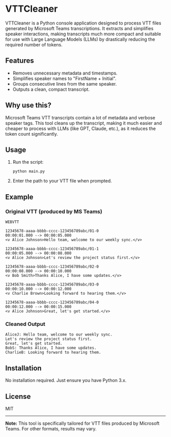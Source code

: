 # VTTCleaner

VTTCleaner is a Python console application designed to process VTT files generated by Microsoft Teams transcriptions. It extracts and simplifies speaker interactions, making transcripts much more compact and suitable for use with Large Language Models (LLMs) by drastically reducing the required number of tokens.

## Features

- Removes unnecessary metadata and timestamps.
- Simplifies speaker names to "FirstName + Initial".
- Groups consecutive lines from the same speaker.
- Outputs a clean, compact transcript.

## Why use this?

Microsoft Teams VTT transcripts contain a lot of metadata and verbose speaker tags. This tool cleans up the transcript, making it much easier and cheaper to process with LLMs (like GPT, Claude, etc.), as it reduces the token count significantly.

## Usage

1. Run the script:
   ```
   python main.py
   ```
2. Enter the path to your VTT file when prompted.

## Example

### Original VTT (produced by MS Teams)

```
WEBVTT

12345678-aaaa-bbbb-cccc-123456789abc/01-0
00:00:01.000 --> 00:00:05.000
<v Alice Johnson>Hello team, welcome to our weekly sync.</v>

12345678-aaaa-bbbb-cccc-123456789abc/01-1
00:00:05.000 --> 00:00:08.000
<v Alice Johnson>Let's review the project status first.</v>

12345678-aaaa-bbbb-cccc-123456789abc/02-0
00:00:08.000 --> 00:00:10.000
<v Bob Smith>Thanks Alice, I have some updates.</v>

12345678-aaaa-bbbb-cccc-123456789abc/03-0
00:00:10.000 --> 00:00:12.000
<v Charlie Brown>Looking forward to hearing them.</v>

12345678-aaaa-bbbb-cccc-123456789abc/04-0
00:00:12.000 --> 00:00:15.000
<v Alice Johnson>Great, let's get started.</v>
```

### Cleaned Output

```
AliceJ: Hello team, welcome to our weekly sync.
Let's review the project status first.
Great, let's get started.
BobS: Thanks Alice, I have some updates.
CharlieB: Looking forward to hearing them.
```

## Installation

No installation required. Just ensure you have Python 3.x.

## License

MIT

---

**Note:** This tool is specifically tailored for VTT files produced by Microsoft Teams. For other formats, results may vary.
